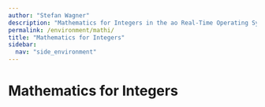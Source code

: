 ```yaml
---
author: "Stefan Wagner"
description: "Mathematics for Integers in the ao Real-Time Operating System (RTOS)."
permalink: /environment/mathi/
title: "Mathematics for Integers"
sidebar:
  nav: "side_environment"
---
```


# Mathematics for Integers
